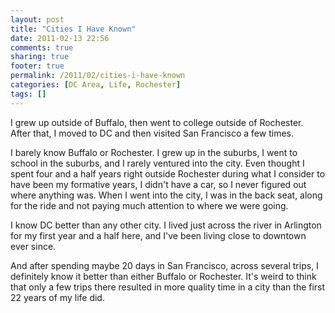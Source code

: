 ```yaml
---
layout: post
title: "Cities I Have Known"
date: 2011-02-13 22:56
comments: true
sharing: true
footer: true
permalink: /2011/02/cities-i-have-known
categories: [DC Area, Life, Rochester]
tags: []
---
```

I grew up outside of Buffalo, then went to college outside of Rochester. After that, I moved to DC and then visited San Francisco a few times. 

I barely know Buffalo or Rochester. I grew up in the suburbs, I went to school in the suburbs, and I rarely ventured into the city. Even thought I spent four and a half years right outside Rochester during what I consider to have been my formative years, I didn't have a car, so I never figured out where anything was. When I went into the city, I was in the back seat, along for the ride and not paying much attention to where we were going.

I know DC better than any other city. I lived just across the river in Arlington for my first year and a half here, and I've been living close to downtown ever since.

And after spending maybe 20 days in San Francisco, across several trips, I definitely know it better than either Buffalo or Rochester. It's weird to think that only a few trips there resulted in more quality time in a city than the first 22 years of my life did. 